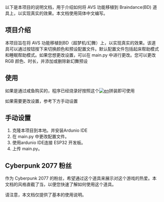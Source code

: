 以下是本项目的说明文档，用于介绍如何将 AVS 功能移植到 Braindance(BD) 道具上，以实现真实的效果。本文档使用简体中文编写。

## 项目介绍

本项目旨在将 AVS 功能移植到BD（超梦机/幻舞）上，以实现真实的效果。该道具可以通过按钮按下来切换颜色和预设配置文件。默认配置文件包括起床帮助模式和睡眠帮助模式。如果您想更改设置，可以在 main.py 中进行更改。您可以更改 RGB 颜色、时长，并添加或删除新幻舞预设

## 使用

如果是通过咸鱼购买的，程序已经烧录好按照这个[![en](https://img.shields.io/badge/指南-blue.svg)](https://www.bing.com/)拼装即可使用

如果需要更改设置，参考下方手动设置

## 手动设置

1. 克隆本项目到本地。并安装Ardunio IDE
2. 在 main.py 中更改配置文件。
3. 使用ardunio IDE连接 ESP32 开发板。
4. 上传 main.py。

## Cyberpunk 2077 粉丝

作为 Cyberpunk 2077 的粉丝，希望通过这个道具来展示对这个游戏的热爱。本文档的风格直截了当，以便您快速了解如何使用这个道具。

请注意，本文档仅提供了基本的使用说明。
